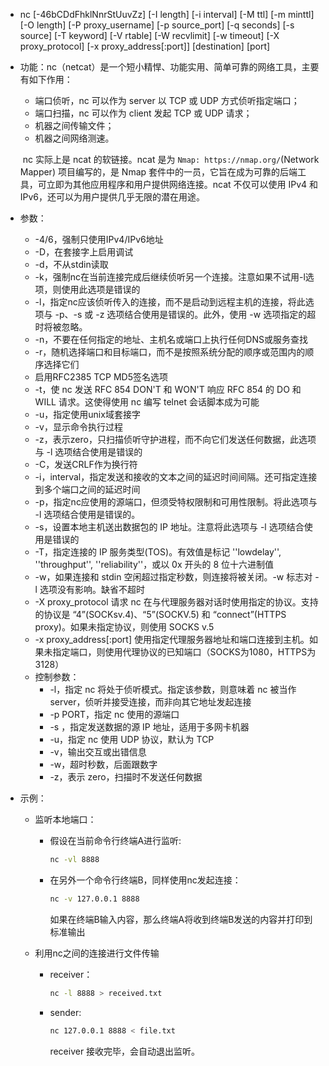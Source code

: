 - nc [-46bCDdFhklNnrStUuvZz] [-I length] [-i interval] [-M ttl] [-m minttl] [-O length] [-P proxy_username] [-p source_port] [-q seconds] [-s source] [-T keyword] [-V rtable] [-W recvlimit] [-w timeout] [-X proxy_protocol] [-x proxy_address[:port]] [destination] [port]

- 功能：nc（netcat）是一个短小精悍、功能实用、简单可靠的网络工具，主要有如下作用：

  - 端口侦听，nc 可以作为 server 以 TCP 或 UDP 方式侦听指定端口；
  - 端口扫描，nc 可以作为 client 发起 TCP 或 UDP 请求；
  - 机器之间传输文件；
  - 机器之间网络测速。

  ​	nc 实际上是 ncat 的软链接。ncat 是为 `Nmap: https://nmap.org/`(Network Mapper) 项目编写的，是 Nmap 套件中的一员，它旨在成为可靠的后端工具，可立即为其他应用程序和用户提供网络连接。ncat 不仅可以使用 IPv4 和 IPv6，还可以为用户提供几乎无限的潜在用途。

- 参数：

  - -4/6，强制只使用IPv4/IPv6地址
  - -D，在套接字上启用调试
  - -d，不从stdin读取
  - -k，强制nc在当前连接完成后继续侦听另一个连接。注意如果不试用-l选项，则使用此选项是错误的
  - -l，指定nc应该侦听传入的连接，而不是启动到远程主机的连接，将此选项与 -p、-s 或 -z 选项结合使用是错误的。此外，使用 -w 选项指定的超时将被忽略。
  - -n，不要在任何指定的地址、主机名或端口上执行任何DNS或服务查找
  - -r，随机选择端口和目标端口，而不是按照系统分配的顺序或范围内的顺序选择它们
  - 启用RFC2385 TCP MD5签名选项
  - -t，使 nc 发送 RFC 854 DON'T 和 WON'T 响应 RFC 854 的 DO 和 WILL 请求。这使得使用 nc 编写 telnet 会话脚本成为可能
  - -u，指定使用unix域套接字
  - -v，显示命令执行过程
  - -z，表示zero，只扫描侦听守护进程，而不向它们发送任何数据，此选项与 -l 选项结合使用是错误的
  - -C，发送CRLF作为换行符
  - -i，interval，指定发送和接收的文本之间的延迟时间间隔。还可指定连接到多个端口之间的延迟时间
  - -p，指定nc应使用的源端口，但须受特权限制和可用性限制。将此选项与 -l 选项结合使用是错误的。
  - -s，设置本地主机送出数据包的 IP 地址。注意将此选项与 -l 选项结合使用是错误的
  - -T，指定连接的 IP 服务类型(TOS)。有效值是标记 ''lowdelay'', ''throughput'', ''reliability''，或以 0x 开头的 8 位十六进制值
  - -w，如果连接和 stdin 空闲超过指定秒数，则连接将被关闭。-w 标志对 -l 选项没有影响。缺省不超时
  - -X proxy_protocol
     请求 nc 在与代理服务器对话时使用指定的协议。支持的协议是 “4”(SOCKsv.4)、“5”(SOCKV.5) 和 “connect”(HTTPS proxy)。如果未指定协议，则使用 SOCKS v.5
  - -x proxy_address[:port]
     使用指定代理服务器地址和端口连接到主机。如果未指定端口，则使用代理协议的已知端口（SOCKS为1080，HTTPS为3128）
  - 控制参数：
    - -l，指定 nc 将处于侦听模式。指定该参数，则意味着 nc 被当作 server，侦听并接受连接，而非向其它地址发起连接
    - -p PORT，指定 nc 使用的源端口
    - -s ，指定发送数据的源 IP 地址，适用于多网卡机器
    - -u，指定 nc 使用 UDP 协议，默认为 TCP
    - -v，输出交互或出错信息
    - -w，超时秒数，后面跟数字 
    - -z，表示 zero，扫描时不发送任何数据

- 示例：

  - 监听本地端口：

    - 假设在当前命令行终端A进行监听:

      ```bash
      nc -vl 8888
      ```

    - 在另外一个命令行终端B，同样使用nc发起连接：

      ```bash
      nc -v 127.0.0.1 8888
      ```

      如果在终端B输入内容，那么终端A将收到终端B发送的内容并打印到标准输出

  - 利用nc之间的连接进行文件传输

    - receiver：

      ```bash
      nc -l 8888 > received.txt
      ```

    - sender:

      ```bash
      nc 127.0.0.1 8888 < file.txt
      ```

      receiver 接收完毕，会自动退出监听。